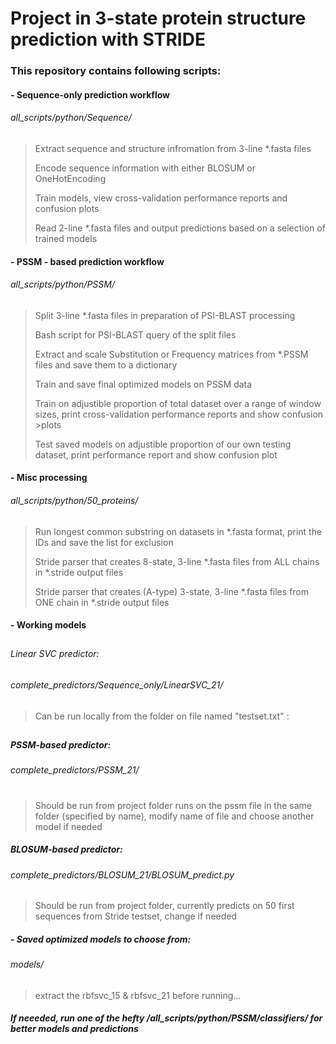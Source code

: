# Project in 3-state protein structure prediction with STRIDE

### This repository contains following scripts:

#### - Sequence-only prediction workflow
###### all_scripts/python/Sequence/
##

> Extract sequence and structure infromation from 3-line  *.fasta files 
>
> Encode sequence information with either BLOSUM or OneHotEncoding
>
> Train models, view cross-validation performance reports and confusion plots
>
> Read 2-line *.fasta files and output predictions based on a selection of trained models





#### - PSSM - based prediction workflow
######    all_scripts/python/PSSM/
##
> Split 3-line  *.fasta files in preparation of PSI-BLAST processing
>
> Bash script for PSI-BLAST query of the split files
>
> Extract and scale Substitution or Frequency matrices from *.PSSM files and save them to a dictionary
>
> Train and save final optimized models on PSSM data
>
> Train on adjustible proportion of total dataset over a range of window sizes, print cross-validation performance reports and show confusion >plots
>
> Test saved models on adjustible proportion of our own testing dataset, print performance report and show confusion plot



#### - Misc processing
###### all_scripts/python/50_proteins/
##
> Run longest common substring on datasets in *.fasta format, print the IDs and save the list for exclusion
>
> Stride parser that creates 8-state, 3-line  *.fasta files from ALL chains in *.stride output files
>
> Stride parser that creates (A-type) 3-state, 3-line *.fasta files from ONE chain in *.stride output files






#### - Working models
##
###### Linear SVC predictor:
###### complete_predictors/Sequence_only/LinearSVC_21/ 
##
> Can be run locally from the folder on file named "testset.txt" :




##
##### PSSM-based predictor:
###### complete_predictors/PSSM_21/
#
> Should be run from project folder
>  runs on the pssm file in the same folder (specified by name), modify name of file and choose another model if needed






##### BLOSUM-based predictor:
###### complete_predictors/BLOSUM_21/BLOSUM_predict.py
##
>Should be run from project folder, currently predicts on 50 first sequences from Stride testset, change if needed




##### - Saved optimized models to choose from:
###### models/
>  extract the rbfsvc_15 & rbfsvc_21 before running... 



##### If neeeded, run one of the hefty  /all_scripts/python/PSSM/classifiers/ for better models and predictions
